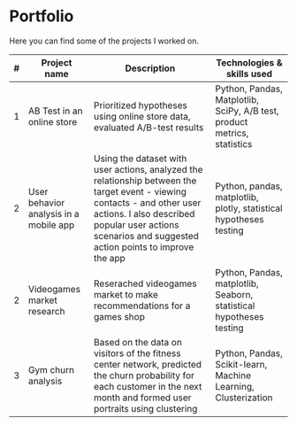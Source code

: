 # Portfolio
Here you can find some of the projects I worked on.

| # | Project name | Description | Technologies & skills used |
| - | ------------ | ----------- | ------------      |
| 1 | AB Test in an online store | Prioritized hypotheses using online store data, evaluated A/B-test results | Python, Pandas, Matplotlib, SciPy, A/B test, product metrics, statistics |  
| 2 | User behavior analysis in a mobile app | Using the dataset with user actions, analyzed the relationship between the target event - viewing contacts - and other user actions. I also described popular user actions scenarios and suggested action points to improve the app | Python, pandas, matplotlib, plotly, statistical hypotheses testing | 
| 2 | Videogames market research | Reserached videogames market to make recommendations for a games shop | Python, Pandas, matplotlib, Seaborn, statistical hypotheses testing |
| 3 | Gym churn analysis | Based on the data on visitors of the fitness center network, predicted the churn probability for each customer in the next month and formed user portraits using clustering | Python, Pandas, Scikit-learn, Machine Learning, Clusterization |
